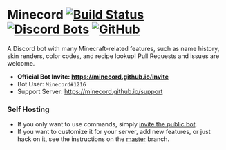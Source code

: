 # Minecord [![Build Status](https://travis-ci.com/Tisawesomeness/Minecord.svg?branch=refactor)](https://travis-ci.com/Tisawesomeness/Minecord) [![Discord Bots](https://top.gg/api/widget/status/292279711034245130.png)](https://top.gg/bot/292279711034245130) [![GitHub](https://img.shields.io/github/license/Tisawesomeness/Minecord)](https://github.com/Tisawesomeness/Minecord/blob/refactor/LICENSE)

A Discord bot with many Minecraft-related features, such as name history, skin renders, color codes, and recipe lookup! Pull Requests and issues are welcome.

- **Official Bot Invite: https://minecord.github.io/invite**
- Bot User: `Minecord#1216`
- Support Server: https://minecord.github.io/support

### Self Hosting

- If you only want to use commands, simply [invite the public bot](https://discordapp.com/oauth2/authorize?client_id=292279711034245130&scope=bot&permissions=93248).
- If you want to customize it for your server, add new features, or just hack on it, see the instructions on the [master](https://github.com/Tisawesomeness/Minecord/tree/master) branch.

